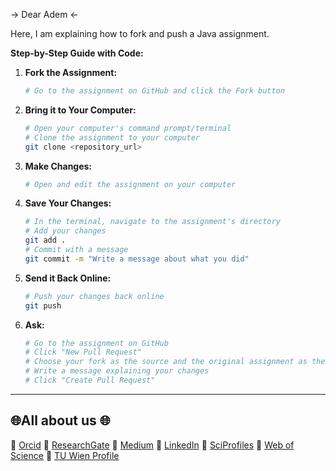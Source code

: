 -> Dear Adem <-

Here, I am explaining how to fork and push a Java assignment.

**Step-by-Step Guide with Code:**

1. **Fork the Assignment:**
   ```bash
   # Go to the assignment on GitHub and click the Fork button
   ```

2. **Bring it to Your Computer:**
   ```bash
   # Open your computer's command prompt/terminal
   # Clone the assignment to your computer
   git clone <repository_url>
   ```

3. **Make Changes:**
   ```bash
   # Open and edit the assignment on your computer
   ```

4. **Save Your Changes:**
   ```bash
   # In the terminal, navigate to the assignment's directory
   # Add your changes
   git add .
   # Commit with a message
   git commit -m "Write a message about what you did"
   ```

5. **Send it Back Online:**
   ```bash
   # Push your changes back online
   git push
   ```

6. **Ask:**
   ```bash
   # Go to the assignment on GitHub
   # Click "New Pull Request"
   # Choose your fork as the source and the original assignment as the destination
   # Write a message explaining your changes
   # Click "Create Pull Request"
   ```
_____________________

## 🌐All about us 🌐

🔗 [Orcid](https://orcid.org/0000-0002-6439-8826)
🔗 [ResearchGate](https://www.researchgate.net/profile/Mehmet-Akif-Cifci)
🔗 [Medium](https://medium.com/@themanoftalent)
🔗 [LinkedIn](https://www.linkedin.com/in/themanoftalent/)
🔗 [SciProfiles](https://sciprofiles.com/profile/2455737)
🔗 [Web of Science](https://www.webofscience.com/wos/author/record/1793126)
🔗 [TU Wien Profile](https://www.dap.tuwien.ac.at/person/oid:25266453)
